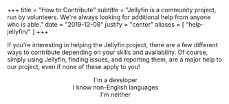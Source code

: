 +++
title = "How to Contribute"
subtitle = "Jellyfin is a community project, run by volunteers. We're always looking for additional help from anyone who is able."
date = "2019-12-08"
justify = "center"
aliases = [
   "help-jellyfin/"
]
+++

<p>If you're interesting in helping the Jellyfin project, there are a few different ways to contribute depending on your skills and availability. Of course, simply using Jellyfin, finding issues, and reporting them, are a major help to our project, even if none of these apply to you!</p>
						<p>
						<div class="buttons" style="text-align:center">
						<div class="button button__accent" id="developer_button">I'm a developer</div>
						<div class="button button__accent" id="translator_button">I know non-English languages</div>
						<div class="button button__accent" id="supporter_button">I'm neither</div>
						</div>
						</p>
						<script type="text/javascript">
							document.getElementById("developer_button").onclick = function() {
								if (document.getElementById("developer").style.display == 'block') {
									document.getElementById("translator").style.display = "none";
									document.getElementById("supporter").style.display = "none";
								}
								if (document.getElementById("developer").style.display == 'none') {
									document.getElementById("developer").style.display = "block";
									document.getElementById("translator").style.display = "none";
									document.getElementById("supporter").style.display = "none";
									document.getElementById("developer").scrollIntoView(true);
								} else {
									document.getElementById("developer").style.display = "none";
								}
							}
							document.getElementById("translator_button").onclick = function() {
								if (document.getElementById("translator").style.display == 'block') {
									document.getElementById("developer").style.display = "none";
									document.getElementById("supporter").style.display = "none";
								}
								if (document.getElementById("translator").style.display == 'none') {
									document.getElementById("translator").style.display = "block";
									document.getElementById("developer").style.display = "none";
									document.getElementById("supporter").style.display = "none";
									document.getElementById("translator").scrollIntoView(true);
								} else {
									document.getElementById("translator").style.display = "none";
								}
							}
							document.getElementById("supporter_button").onclick = function() {
								if (document.getElementById("supporter").style.display == 'block') {
									document.getElementById("developer").style.display = "none";
									document.getElementById("translator").style.display = "none";
								}
								if (document.getElementById("supporter").style.display == 'none') {
									document.getElementById("supporter").style.display = "block";
									document.getElementById("developer").style.display = "none";
									document.getElementById("translator").style.display = "none";
									document.getElementById("developer").scrollIntoView(true);
								} else {
									document.getElementById("supporter").style.display = "none";
								}
							}
						</script>
						<div id="developer" style="display:none;">
							<p>There's a couple ways to get involved with Jellyfin, depending on your skillset.
							<div class="buttons" style="text-align:center">
							<div class="button button__accent" id="backend_button">I'm a C# developer</div>
							<div class="button button__accent" id="frontend_button">I'm a JS developer</div>
							<div class="button button__accent" id="other_button">I'm another developer</div>
							</div>
							</p>
							<script type="text/javascript">
								document.getElementById("backend_button").onclick = function() {
									if (document.getElementById("backend").style.display == 'block') {
										document.getElementById("frontend").style.display = "none";
										document.getElementById("other").style.display = "none";
									}
									if (document.getElementById("backend").style.display == 'none') {
										document.getElementById("backend").style.display = "block";
										document.getElementById("frontend").style.display = "none";
										document.getElementById("other").style.display = "none";
										document.getElementById("backend").scrollIntoView(true);
									} else {
										document.getElementById("backend").style.display = "none";
									}
								}
								document.getElementById("frontend_button").onclick = function() {
									if (document.getElementById("frontend").style.display == 'block') {
										document.getElementById("backend").style.display = "none";
										document.getElementById("other").style.display = "none";
									}
									if (document.getElementById("frontend").style.display == 'none') {
										document.getElementById("frontend").style.display = "block";
										document.getElementById("backend").style.display = "none";
										document.getElementById("other").style.display = "none";
										document.getElementById("frontend").scrollIntoView(true);
									} else {
										document.getElementById("frontend").style.display = "none";
									}
								}
								document.getElementById("other_button").onclick = function() {
									if (document.getElementById("other").style.display == 'block') {
										document.getElementById("backend").style.display = "none";
										document.getElementById("frontend").style.display = "none";
									}
									if (document.getElementById("other").style.display == 'none') {
										document.getElementById("other").style.display = "block";
										document.getElementById("backend").style.display = "none";
										document.getElementById("frontend").style.display = "none";
										document.getElementById("other").scrollIntoView(true);
									} else {
										document.getElementById("other").style.display = "none";
									}
								}
							</script>
							<div id="backend" style="display:none;">
								<p>The main core of Jellyfin as well as its plugins are written in C#. You have a couple options to get started.
								<div class="buttons" style="text-align:center">
								<div class="button button__accent" id="b_bugfix_button">Fix some bugs</div>
								<div class="button button__accent" id="b_feature_button">Implement a new feature</div>
								</div>
								</p>
								<script type="text/javascript">
									document.getElementById("b_bugfix_button").onclick = function() {
										if (document.getElementById("b_bugfix").style.display == 'block') {
											document.getElementById("b_feature").style.display = "none";
										}
										if (document.getElementById("b_bugfix").style.display == 'none') {
											document.getElementById("b_bugfix").style.display = "block";
											document.getElementById("b_feature").style.display = "none";
											document.getElementById("b_bugfix").scrollIntoView(true);
										} else {
											document.getElementById("b_bugfix").style.display = "none";
										}
									}
									document.getElementById("b_feature_button").onclick = function() {
										if (document.getElementById("b_feature").style.display == 'block') {
											document.getElementById("b_bugfix").style.display = "none";
										}
										if (document.getElementById("b_feature").style.display == 'none') {
											document.getElementById("b_feature").style.display = "block";
											document.getElementById("b_bugfix").style.display = "none";
											document.getElementById("b_feature").scrollIntoView(true);
										} else {
											document.getElementById("b_feature").style.display = "none";
										}
									}
								</script>
								<div id="b_bugfix" style="display:none;">
									<p>There are always bugs to fix in Jellyfin. If you want to find an existing bug to fix, head over to the <a href="https://github.com/jellyfin/jellyfin/issues?q=is%3Aissue+is%3Aopen+label%3Abug" style="color:#fff">open Bug Issues page</a> on GitHub, and find one that interests you. If you find a bug that affects you already, it's a good candidate to fix as you should be quickly able to test it; otherwise, the bug report should list steps to reproduce the bug.</p>
									<p>Once you've found a bug you'd like to fix, head over to the <a href="https://github.com/jellyfin/jellyfin" style="color:#fff">GitHub page</a> for the server and begin hacking. Development documentation can be found on the <a href="../docs/" style="color:#fff">Documentation page</a>. When the fix is ready, feel free to propose it to other users in the issue to get them to help test as well.</p>
									<p>You should always develop bugfixes on a dedicated Git branch within your own Fork of Jellyfin (the fork+branch model). Once your bugfix is ready, submit a Pull Request on GitHub from your feature branch to the Master branch of the project. It will be reviewed and, when it passes review, accepted into Jellyfin.</p>
								</div>
								<div id="b_feature" style="display:none;">
									<p>New features for Jellyfin are generally implemented in one of two ways, depending on the complexity and scope of the feature.</p>
									<p>First, check out our <a href="https://features.jellyfin.org" style="color:#fff">Feature Requests tracker</a> and find something that looks interesting or useful to you. Please comment on the issue to indicate that you are working on it in order to let everyone know.</p>
									<p>Most well-requested features will have a tag; as a C# developer, those tagged as <b>"Server"</b> or <b>"Plugin"</b> are of the most interest to you. Select the option below based on the tag on the feature.
									<div class="buttons" style="text-align:center">
									<div class="button button__accent" id="b_f_server_button">Server</div>
									<div class="button button__accent" id="b_f_plugin_button">Plugin</div>
									</div>
									</p>
									<script type="text/javascript">
										document.getElementById("b_f_server_button").onclick = function() {
											if (document.getElementById("b_f_server").style.display == 'block') {
												document.getElementById("b_f_plugin").style.display = "none";
											}
											if (document.getElementById("b_f_server").style.display == 'none') {
												document.getElementById("b_f_server").style.display = "block";
												document.getElementById("b_f_plugin").style.display = "none";
												document.getElementById("b_f_server").scrollIntoView(true);
											} else {
												document.getElementById("b_f_server").style.display = "none";
											}
										}
										document.getElementById("b_f_plugin_button").onclick = function() {
											if (document.getElementById("b_f_plugin").style.display == 'block') {
												document.getElementById("b_f_server").style.display = "none";
											}
											if (document.getElementById("b_f_plugin").style.display == 'none') {
												document.getElementById("b_f_plugin").style.display = "block";
												document.getElementById("b_f_server").style.display = "none";
												document.getElementById("b_f_plugin").scrollIntoView(true);
											} else {
												document.getElementById("b_f_plugin").style.display = "none";
											}
										}
									</script>
									<div id="b_f_server" style="display:none;">
										<p>Features of this type should be implemented directly into the core server itself. Once you've found a feature you want to implement, head over to the <a href="https://github.com/jellyfin/jellyfin" style="color:#fff">GitHub page</a> for the server and begin hacking. Development documentation can be found on the <a href="../docs/" style="color:#fff">Documentation page</a>.</p>
										<p>You should always develop features on a dedicated Git branch within your own Fork of Jellyfin (the fork+branch model). Once your feature is ready, submit a Pull Request on GitHub from your feature branch to the Master branch of the project. It will be reviewed and, if it passes review, accepted into Jellyfin.</p>
									</div>
									<div id="b_f_plugin" style="display:none;">
										<p>Features of this type should be implemented as external plugins. Plugins help extend the functionality of Jellyfin without integrating the code into the main core. This lets users select the features they want and install them dynamically, without complicating the server as a whole. For developers, they also help keep the code clean and focused on the functionality, without worrying about the backend.</p>
										<p>Once you've found a feature you want to implement with a plugin, check out the <a href="https://github.com/jellyfin/jellyfin-plugin-template" style="color:#fff">Plugin Template repository</a> and clone this repository into a new project. Official plugins are named "jellyfin-plugin-mycoolname". You can use this template to get you started on writing the plugin. You may also want to consult the <a href="../docs/plugin-api/index.html" style="color:#fff">Jellyfin API documentation</a> to help learn the interfaces available.</p>
										<p>Once your plugin is working as expected, and all information filled out, publish your code to GitHub and <a href="https://matrix.to/#/#jellyfin-dev:matrix.org" style="color:#fff">contact the team on Matrix</a>. If your plugin passes our evaluation, we will add it to the official plugin catalogue, and can optionally transfer ownership of the plugin to the Jellyfin organization on GitHub.</p>
									</div>
								</div>
							</div>
							<div id="frontend" style="display:none;">
								<p>The primary Jellyfin WebUI is written primarily in Javascript. You have a couple options to get started.
								<div class="buttons" style="text-align:center">
								<div class="button button__accent" id="f_bugfix_button">Fix some bugs</div>
								<div class="button button__accent" id="f_feature_button">Implement a new feature</div>
								<div class="button button__accent" id="f_vue_button">Help modernize the current frontend</div>
								</div>
								</p>
								<script type="text/javascript">
									document.getElementById("f_bugfix_button").onclick = function() {
										if (document.getElementById("f_bugfix").style.display == 'block') {
											document.getElementById("f_feature").style.display = "none";
											document.getElementById("f_vue").style.display = "none";
										}
										if (document.getElementById("f_bugfix").style.display == 'none') {
											document.getElementById("f_bugfix").style.display = "block";
											document.getElementById("f_feature").style.display = "none";
											document.getElementById("f_vue").style.display = "none";
											document.getElementById("f_bugfix").scrollIntoView(true);
										} else {
											document.getElementById("f_bugfix").style.display = "none";
										}
									}
									document.getElementById("f_feature_button").onclick = function() {
										if (document.getElementById("f_feature").style.display == 'block') {
											document.getElementById("f_bugfix").style.display = "none";
											document.getElementById("f_vue").style.display = "none";
										}
										if (document.getElementById("f_feature").style.display == 'none') {
											document.getElementById("f_feature").style.display = "block";
											document.getElementById("f_bugfix").style.display = "none";
											document.getElementById("f_vue").style.display = "none";
											document.getElementById("f_feature").scrollIntoView(true);
										} else {
											document.getElementById("f_feature").style.display = "none";
										}
									}
									document.getElementById("f_vue_button").onclick = function() {
										if (document.getElementById("f_vue").style.display == 'block') {
											document.getElementById("f_feature").style.display = "none";
											document.getElementById("f_bugfix").style.display = "none";
										}
										if (document.getElementById("f_vue").style.display == 'none') {
											document.getElementById("f_vue").style.display = "block";
											document.getElementById("f_feature").style.display = "none";
											document.getElementById("f_bugfix").style.display = "none";
											document.getElementById("f_vue").scrollIntoView(true);
										} else {
											document.getElementById("f_vue").style.display = "none";
										}
									}
								</script>
								<div id="f_bugfix" style="display:none;">
									<p>There are always bugs to fix in Jellyfin. If you want to find an existing bug to fix, head over to the <a href="https://github.com/jellyfin/jellyfin-web/issues?q=is%3Aissue+is%3Aopen+label%3Abug" style="color:#fff">open Bug Issues page</a> on GitHub, and find one that interests you. If you find a bug that affects you already, it's a good candidate to fix as you should be quickly able to test it; otherwise, the bug report should list steps to reproduce the bug.</p>
									<p>Once you've found a bug you'd like to fix, head over to the <a href="https://github.com/jellyfin/jellyfin-web" style="color:#fff">GitHub page</a> for the WebUI and begin hacking. Development documentation can be found on the <a href="../docs/" style="color:#fff">Documentation page</a>. When the fix is ready, feel free to propose it to other users in the issue to get them to help test as well.</p>
									<p>You should always develop bugfixes on a dedicated Git branch within your own Fork of Jellyfin's WebUI (the fork+branch model). Once your bugfix is ready, submit a Pull Request on GitHub from your feature branch to the Master branch of the project. It will be reviewed and, if it passes review, accepted into Jellyfin.</p>
								</div>
								<div id="f_feature" style="display:none;">
									<p>First, check out our <a href="https://features.jellyfin.org" style="color:#fff">Feature Requests tracker</a> and find something that looks interesting or useful to you. Please comment on the issue to indicate that you are working on it in order to let everyone know.</p>
									<p>Most well-requested features will have a tag; as a Javascript developer, those tagged as <b>"Web UI"</b> are of the most interest to you.
									<p>Once you've found a feature you'd like to implement, head over to the <a href="https://github.com/jellyfin/jellyfin" style="color:#fff">GitHub page</a> for the server and begin hacking. Development documentation can be found on the <a href="../docs/" style="color:#fff">Documentation page</a>.</p>
									<p>You should always develop features on a dedicated Git branch within your own Fork of Jellyfin's WebUI (the fork+branch model). Once your feature is ready, submit a Pull Request on GitHub from your feature branch to the Master branch of the project. It will be reviewed and, if it passes review, accepted into Jellyfin.</p>
								</div>
								<div id="f_vue" style="display:none;">
									<p>Jellyfin's Web UI is being rewritten. We're currently converting it to ES6 and then migrating to Vue. Head over to the <a href="https://github.com/jellyfin/jellyfin-web/" style="color:#fff">project page</a> on GitHub for more information.</p>
								</div>
							</div>
							<div id="other" style="display:none;">
								<p>Jellyfin has several other sub-projects that use various languages. If any of these suit you, head over to the relevant project page and begin hacking.</p>
								<p><b>Java:</b> The <a href="https://github.com/jellyfin/jellyfin-androidtv" style="color:#fff">Android TV</a> and <a href="https://github.com/jellyfin/jellyfin-android" style="color:#fff">Android</a> apps are written in Java; Android also includes the main WebUI.</p>
								<p><b>Python:</b> The <a href="https://github.com/jellyfin/jellyfin-kodi" style="color:#fff">Kodi</a> client is written in Python.</p>
								<p><b>BrightScript:</b> The <a href="https://github.com/jellyfin/jellyfin-roku" style="color:#fff">Roku</a> client is written in BrightScript.</p>
								<p>Feel free to browse around the <a href="https://github.com/jellyfin" style="color:#fff">project page</a> for the full list of official sub-projects.</p>
							</div>
						</div>
						<div id="translator" style="display:none;">
							<p>Check our our <a href="https://translate.jellyfin.org/" style="color:#fff">Weblate instance</a> and start helping to translate strings to other languages! Logging in will require a <a href="https://github.com" style="color:#fff">GitHub</a> account.</p>
						</div>
						<div id="supporter" style="display:none;">
							<p>Even if you're not a developer or able to speak multiple languages, there's still lots of things you can do to help Jellyfin.
							<div class="buttons" style="text-align:center">
							<div class="button button__accent" id="s_document_button">Write documentation</div>
							<div class="button button__accent" id="s_troubleshoot_button">Help people troubleshoot</div>
							<div class="button button__accent" id="s_financier_button">Help pay for expenses</div>
							</div>
							<p>
							<script type="text/javascript">
								document.getElementById("s_document_button").onclick = function() {
									if (document.getElementById("s_document").style.display == 'block') {
										document.getElementById("s_troubleshoot").style.display = "none";
										document.getElementById("s_financier").style.display = "none";
									}
									if (document.getElementById("s_document").style.display == 'none') {
										document.getElementById("s_document").style.display = "block";
										document.getElementById("s_troubleshoot").style.display = "none";
										document.getElementById("s_financier").style.display = "none";
										document.getElementById("s_document").scrollIntoView(true);
									} else {
										document.getElementById("s_document").style.display = "none";
									}
								}
								document.getElementById("s_troubleshoot_button").onclick = function() {
									if (document.getElementById("s_troubleshoot").style.display == 'block') {
										document.getElementById("s_document").style.display = "none";
										document.getElementById("s_financier").style.display = "none";
									}
									if (document.getElementById("s_troubleshoot").style.display == 'none') {
										document.getElementById("s_troubleshoot").style.display = "block";
										document.getElementById("s_document").style.display = "none";
										document.getElementById("s_financier").style.display = "none";
										document.getElementById("s_troubleshoot").scrollIntoView(true);
									} else {
										document.getElementById("s_troubleshoot").style.display = "none";
									}
								}
								document.getElementById("s_financier_button").onclick = function() {
									if (document.getElementById("s_financier").style.display == 'block') {
										document.getElementById("s_document").style.display = "none";
										document.getElementById("s_troubleshoot").style.display = "none";
									}
									if (document.getElementById("s_financier").style.display == 'none') {
										document.getElementById("s_financier").style.display = "block";
										document.getElementById("s_document").style.display = "none";
										document.getElementById("s_troubleshoot").style.display = "none";
										document.getElementById("s_financier").scrollIntoView(true);
									} else {
										document.getElementById("s_financier").style.display = "none";
									}
								}
							</script>
							<div id="s_document" style="display:none;">
								<p>Documentation is simultaneously very important, but very neglected in a lot of projects. We want to be different, and you can help! If you come across anything that you think should be documented, such as how to do things, configuration steps, or just general helpful pointers, we welcome contributions to <a href="https://github.com/jellyfin/jellyfin-docs" style="color:#fff">our Documentation Repository</a>, visible <a href="../docs/" style="color:#fff">here</a>.
							</div>
							<div id="s_troubleshoot" style="display:none;">
								<p>We have a large and diverse userbase, with so many features that the combinations and configurations are almost endless. But as a volunteer-run project, the contributors can often be limited in the help they can provide. If you are well-versed in Jellyfin's operation, we welcome you to try to help troubleshoot problems your fellow users are having. Troubleshooting generally occurs in our <a href="https://matrix.to/#/#jellyfin:matrix.org" style="color:#fff">main</a> and <a href="https://matrix.to/#/#jellyfin-troubleshooting:matrix.org" style="color:#fff">troubleshooting</a> Matrix rooms, on <a href="https://reddit.com/r/jellyfin" style="color:#fff">our Reddit Subreddit</a>, and on <a href="https://forum.jellyfin.org" style="color:#fff">our Forum</a>. Hanging around those places and helping your fellow users, in a kind, courteous, and respectful manner, earns our eternal gratitude!</p>
							</div>
							<div id="s_financier" style="display:none;">
								<p>As a project, we generally don't like asking for donations - we're entirely volunteer-run and intend to keep Jellyfin free as in beer, as well as free as in speech, forever. We do not wish, support, nor intend donations to privilege any user's voice or priorities. That said, if you do want to help us cover some operating expenses like our VPS hosting, domains, developer licences, metadata API keys, and other incidental expenses, check out our <a href="https://opencollective.com/jellyfin" style="color:#fff">OpenCollective page</a> to donate. Our entire budget as well as all expenses are publicly visible there.
							</div>
						</div>
				</div>
